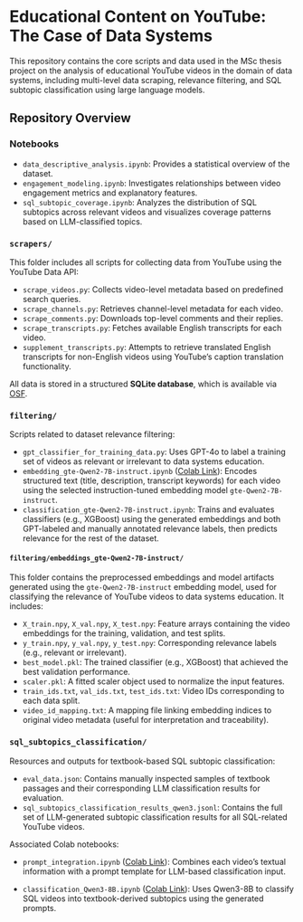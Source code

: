 # Educational Content on YouTube: The Case of Data Systems

This repository contains the core scripts and data used in the MSc thesis project on the analysis of educational YouTube videos in the domain of data systems, including multi-level data scraping, relevance filtering, and SQL subtopic classification using large language models.

## Repository Overview

### Notebooks

- `data_descriptive_analysis.ipynb`: Provides a statistical overview of the dataset.
- `engagement_modeling.ipynb`: Investigates relationships between video engagement metrics and explanatory features.
- `sql_subtopic_coverage.ipynb`: Analyzes the distribution of SQL subtopics across relevant videos and visualizes coverage patterns based on LLM-classified topics.

### `scrapers/`
This folder includes all scripts for collecting data from YouTube using the YouTube Data API:

- `scrape_videos.py`: Collects video-level metadata based on predefined search queries.
- `scrape_channels.py`: Retrieves channel-level metadata for each video.
- `scrape_comments.py`: Downloads top-level comments and their replies.
- `scrape_transcripts.py`: Fetches available English transcripts for each video.
- `supplement_transcripts.py`: Attempts to retrieve translated English transcripts for non-English videos using YouTube’s caption translation functionality.

All data is stored in a structured **SQLite database**, which is available via [OSF](https://doi.org/10.17605/OSF.IO/FTN2S).
### `filtering/`
Scripts related to dataset relevance filtering:

- `gpt_classifier_for_training_data.py`: Uses GPT-4o to label a training set of videos as relevant or irrelevant to data systems education.
- `embedding_gte-Qwen2-7B-instruct.ipynb` ([Colab Link](https://colab.research.google.com/drive/1KoGi1imRf9sWOe_OrlZ9uZVQ_kWNC1wC?usp=sharing)): Encodes structured text (title, description, transcript keywords) for each video using the selected instruction-tuned embedding model `gte-Qwen2-7B-instruct`.
- `classification_gte-Qwen2-7B-instruct.ipynb`: Trains and evaluates classifiers (e.g., XGBoost) using the generated embeddings and both GPT-labeled and manually annotated relevance labels, then predicts relevance for the rest of the dataset.
#### `filtering/embeddings_gte-Qwen2-7B-instruct/`
This folder contains the preprocessed embeddings and model artifacts generated using the `gte-Qwen2-7B-instruct` embedding model, used for classifying the relevance of YouTube videos to data systems education. It includes:

- `X_train.npy`, `X_val.npy`, `X_test.npy`: Feature arrays containing the video embeddings for the training, validation, and test splits.
- `y_train.npy`, `y_val.npy`, `y_test.npy`: Corresponding relevance labels (e.g., relevant or irrelevant).
- `best_model.pkl`: The trained classifier (e.g., XGBoost) that achieved the best validation performance.
- `scaler.pkl`: A fitted scaler object used to normalize the input features.
- `train_ids.txt`, `val_ids.txt`, `test_ids.txt`: Video IDs corresponding to each data split.
- `video_id_mapping.txt`: A mapping file linking embedding indices to original video metadata (useful for interpretation and traceability).

### `sql_subtopics_classification/`
Resources and outputs for textbook-based SQL subtopic classification:

- `eval_data.json`: Contains manually inspected samples of textbook passages and their corresponding LLM classification results for evaluation.
- `sql_subtopics_classification_results_qwen3.jsonl`: Contains the full set of LLM-generated subtopic classification results for all SQL-related YouTube videos.

Associated Colab notebooks:

- `prompt_integration.ipynb` ([Colab Link](https://colab.research.google.com/drive/17t-URq0vzV0T3nn5cMtzmeCPhecEWJCy?usp=sharing)): Combines each video’s textual information with a prompt template for LLM-based classification input.

- `classification_Qwen3-8B.ipynb` ([Colab Link](https://colab.research.google.com/drive/1cgV7WK8w4nRAJX6wmGTC4_ZC5IzmQe0T?usp=sharing)): Uses Qwen3-8B to classify SQL videos into textbook-derived subtopics using the generated prompts.
